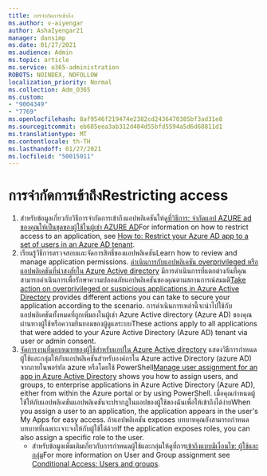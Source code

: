 ```yaml
---
title: การจำกัดการเข้าถึง
ms.author: v-aiyengar
author: AshaIyengar21
manager: dansimp
ms.date: 01/27/2021
ms.audience: Admin
ms.topic: article
ms.service: o365-administration
ROBOTS: NOINDEX, NOFOLLOW
localization_priority: Normal
ms.collection: Adm_O365
ms.custom:
- "9004349"
- "7769"
ms.openlocfilehash: 8af9546f219474e2382cd2436470385bf3ad31e8
ms.sourcegitcommit: eb685eea3ab312d404d55bfd5594a5d6d68811d1
ms.translationtype: MT
ms.contentlocale: th-TH
ms.lasthandoff: 01/27/2021
ms.locfileid: "50015011"
---
```

# <a name="restricting-access"></a><span data-ttu-id="79ec3-102">การจำกัดการเข้าถึง</span><span class="sxs-lookup"><span data-stu-id="79ec3-102">Restricting access</span></span>

1. <span data-ttu-id="79ec3-103">สำหรับข้อมูลเกี่ยวกับวิธีการจำกัดการเข้าถึงแอปพลิเคชันให้ดู[ที่วิธีการ: จำกัดแอป AZURE ad ของคุณให้เป็นชุดของผู้ใช้ในผู้เช่า AZURE AD](https://docs.microsoft.com/azure/active-directory/develop/howto-restrict-your-app-to-a-set-of-users)</span><span class="sxs-lookup"><span data-stu-id="79ec3-103">For information on how to restrict access to an application, see [How to: Restrict your Azure AD app to a set of users in an Azure AD tenant](https://docs.microsoft.com/azure/active-directory/develop/howto-restrict-your-app-to-a-set-of-users).</span></span>
1. <span data-ttu-id="79ec3-104">เรียนรู้วิธีการตรวจสอบและจัดการสิทธิ์ของแอปพลิเคชัน</span><span class="sxs-lookup"><span data-stu-id="79ec3-104">Learn how to review and manage application permissions.</span></span> <span data-ttu-id="79ec3-105">[ดำเนินการกับแอปพลิเคชัน overprivileged หรือแอปพลิเคชันที่น่าสงสัยใน Azure Active directory](https://docs.microsoft.com/azure/active-directory/manage-apps/manage-application-permissions#control-access-to-an-application) มีการดำเนินการที่แตกต่างกันที่คุณสามารถดำเนินการเพื่อรักษาความปลอดภัยแอปพลิเคชันของคุณตามสถานการณ์สมมติ</span><span class="sxs-lookup"><span data-stu-id="79ec3-105">[Take action on overprivileged or suspicious applications in Azure Active Directory](https://docs.microsoft.com/azure/active-directory/manage-apps/manage-application-permissions#control-access-to-an-application) provides different actions you can take to secure your application according to the scenario.</span></span> <span data-ttu-id="79ec3-106">การดำเนินการเหล่านี้จะนำไปใช้กับแอปพลิเคชันทั้งหมดที่ถูกเพิ่มลงในผู้เช่า Azure Active directory (Azure AD) ของคุณผ่านทางผู้ใช้หรือความยินยอมของผู้ดูแลระบบ</span><span class="sxs-lookup"><span data-stu-id="79ec3-106">These actions apply to all applications that were added to your Azure Active Directory (Azure AD) tenant via user or admin consent.</span></span>
1. <span data-ttu-id="79ec3-107">[จัดการงานที่มอบหมายของผู้ใช้สำหรับแอปใน Azure Active directory](https://docs.microsoft.com/azure/active-directory/manage-apps/assign-user-or-group-access-portal#configure-an-application-to-require-user-assignment) แสดงวิธีการกำหนดผู้ใช้และกลุ่มให้กับแอปพลิเคชันสำหรับองค์กรใน Azure active Directory (azure AD) จากภายในพอร์ทัล azure หรือโดยใช้ PowerShell</span><span class="sxs-lookup"><span data-stu-id="79ec3-107">[Manage user assignment for an app in Azure Active Directory](https://docs.microsoft.com/azure/active-directory/manage-apps/assign-user-or-group-access-portal#configure-an-application-to-require-user-assignment) shows you how to assign users, and groups, to enterprise applications in Azure Active Directory (Azure AD), either from within the Azure portal or by using PowerShell.</span></span> <span data-ttu-id="79ec3-108">เมื่อคุณกำหนดผู้ใช้ให้กับแอปพลิเคชันแอปพลิเคชันจะปรากฏในแอปของผู้ใช้ของฉันเพื่อให้เข้าถึงได้ง่าย</span><span class="sxs-lookup"><span data-stu-id="79ec3-108">When you assign a user to an application, the application appears in the user's My Apps for easy access.</span></span> <span data-ttu-id="79ec3-109">ถ้าแอปพลิเคชัน exposes บทบาทคุณยังสามารถกำหนดบทบาทที่เฉพาะเจาะจงให้กับผู้ใช้ได้ด้วย</span><span class="sxs-lookup"><span data-stu-id="79ec3-109">If the application exposes roles, you can also assign a specific role to the user.</span></span>
    - <span data-ttu-id="79ec3-110">สำหรับข้อมูลเพิ่มเติมเกี่ยวกับการกำหนดผู้ใช้และกลุ่มให้ดูที่การ[เข้าถึงแบบมีเงื่อนไข: ผู้ใช้และกลุ่ม](https://docs.microsoft.com/azure/active-directory/conditional-access/concept-conditional-access-users-groups)</span><span class="sxs-lookup"><span data-stu-id="79ec3-110">For more information on User and Group assignment see [Conditional Access: Users and groups](https://docs.microsoft.com/azure/active-directory/conditional-access/concept-conditional-access-users-groups).</span></span>
